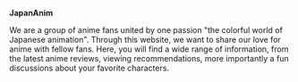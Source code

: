 **JapanAnim**

We are a group of anime fans united by one passion "the colorful world of Japanese animation". Through this website, we want to share our love for anime with fellow fans. 
Here, you will find a wide range of information, from the latest anime reviews, viewing recommendations, more importantly a fun discussions about your favorite characters.
